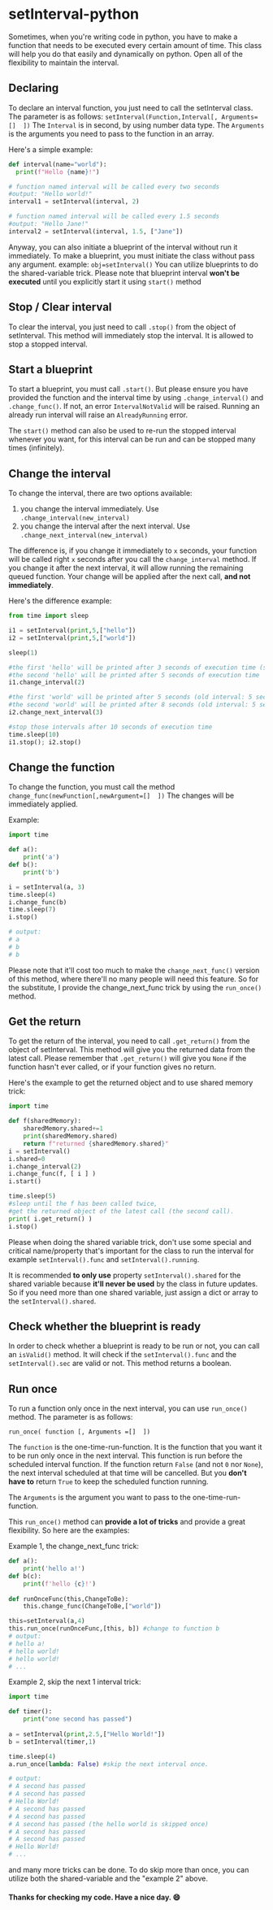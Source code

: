 
# setInterval-python
Sometimes, when you're writing code in python, you have to make a function that needs to be executed every certain amount of time. 
This class will help you do that easily and dynamically on python. Open all of the flexibility to maintain the interval.

Declaring 
---------
To declare an interval function, you just need to call the setInterval class. The parameter is as follows:
```setInterval(Function,Interval[, Arguments=[]  ])``` 
The `Interval` is in second, by using number data type.
The `Arguments` is the arguments you need to pass to the function in an array.

Here's a simple example:
```Python
def interval(name="world"):
  print(f"Hello {name}!")

# function named interval will be called every two seconds
#output: "Hello world!"
interval1 = setInterval(interval, 2) 

# function named interval will be called every 1.5 seconds
#output: "Hello Jane!"
interval2 = setInterval(interval, 1.5, ["Jane"]) 
```

Anyway, you can also initiate a blueprint of the interval without run it immediately. To make a blueprint, you must initiate the class without pass any argument. example: 
```obj=setInterval()```
You can utilize blueprints to do the shared-variable trick. Please note that blueprint interval **won't be executed** until you explicitly start it using `start()` method

## Stop / Clear interval
To clear the interval, you just need to call `.stop()` from the object of setInterval. This method will immediately stop the interval. It is allowed to stop a stopped interval.

## Start a blueprint 
To start a blueprint, you must call `.start()`. But please ensure you have provided the function and the interval time by using `.change_interval()`  and `.change_func()`. If not, an error `IntervalNotValid` will be raised. Running an already run interval will raise an `AlreadyRunning` error.

The `start()` method can also be used to re-run the stopped interval whenever you want, for this interval can be run and can be stopped many times (infinitely).

## Change the interval
To change the interval, there are two options available:
1. you change the interval immediately. Use `.change_interval(new_interval)`
2. you change the interval after the next interval. Use `.change_next_interval(new_interval)`

The difference is, if you change it immediately to `x` seconds, your function will be called right `x` seconds after you call the `change_interval` method.
If you change it after the next interval, it will allow running the remaining queued function. Your change will be applied after the next call, **and not immediately**. 

Here's the difference example:
```Python
from time import sleep

i1 = setInterval(print,5,["hello"])
i2 = setInterval(print,5,["world"])

sleep(1) 

#the first 'hello' will be printed after 3 seconds of execution time (sleep:1 second + new interval : 2 second)
#the second 'hello' will be printed after 5 seconds of execution time
i1.change_interval(2) 

#the first 'world' will be printed after 5 seconds (old interval: 5 seconds)
#the second 'world' will be printed after 8 seconds (old interval: 5 seconds + new interval: 3 seconds)
i2.change_next_interval(3)

#stop those intervals after 10 seconds of execution time
time.sleep(10)
i1.stop(); i2.stop() 
```

## Change the function
To change the function, you must call the method
```change_func(newFunction[,newArgument=[]  ])```
The changes will be immediately applied.

Example:
```Python
import time

def a():
	print('a')
def b():
	print('b')

i = setInterval(a, 3)
time.sleep(4)
i.change_func(b)
time.sleep(7)
i.stop()

# output:
# a
# b
# b
```

Please note that it'll cost too much to make the  `change_next_func()` version of this method, where there'll no many people will need this feature. So for the substitute, I provide the change_next_func trick by using the `run_once()` method.

## Get the return
To get the return of the interval, you need to call `.get_return()` from the object of setInterval. This method will give you the returned data from the latest call. Please remember that `.get_return()` will give you `None` if the function hasn't ever called, or if your function gives no return. 

Here's the example to get the returned object and to use shared memory trick:

```Python 
import time

def f(sharedMemory):
	sharedMemory.shared+=1
	print(sharedMemory.shared)
	return f"returned {sharedMemory.shared}"
i = setInterval()
i.shared=0
i.change_interval(2)
i.change_func(f, [ i ] )
i.start()

time.sleep(5) 
#sleep until the f has been called twice, 
#get the returned object of the latest call (the second call).
print( i.get_return() )
i.stop()
```

Please when doing the shared variable trick, don't use some special and critical name/property that's important for the class to run the interval for example `setInterval().func` and `setInterval().running`.

It is recommended **to only use** property `setInterval().shared` for the shared variable because **it'll never be used** by the class in future updates. So if you need more than one shared variable, just assign a dict or array to the  `setInterval().shared`.

## Check whether the blueprint is ready
In order to check whether a blueprint is ready to be run or not, you can call an `isValid()` method. It will check if the `setInterval().func` and the `setInterval().sec` are valid or not. This method returns a boolean.

## Run once
To run a function only once in the next interval, you can use `run_once()` method. The parameter is as follows:

```run_once( function [, Arguments =[]  ])```

The `function` is the one-time-run-function. It is the function that you want it to be run only once in the next interval. This function is run before the scheduled interval function.  If the function return `False` (and not `0` nor `None`), the next interval scheduled at that time will be cancelled. But you **don't have to** return `True` to keep the scheduled function running.

The `Arguments` is the argument you want to pass to the one-time-run-function. 

This `run_once()` method can **provide a lot of tricks**  and provide a great flexibility. So here are the examples:

Example 1, the change_next_func trick:
```Python
def a():
	print('hello a!')
def b(c):
	print(f'hello {c}!')
	
def runOnceFunc(this,ChangeToBe):
	this.change_func(ChangeToBe,["world"])

this=setInterval(a,4)
this.run_once(runOnceFunc,[this, b]) #change to function b
# output:
# hello a!
# hello world!
# hello world!
# ...
```

Example 2, skip the next 1 interval trick:
```Python 
import time

def timer():
	print("one second has passed")
	
a = setInterval(print,2.5,["Hello World!"])
b = setInterval(timer,1) 

time.sleep(4)
a.run_once(lambda: False) #skip the next interval once.

# output:
# A second has passed
# A second has passed
# Hello World!
# A second has passed
# A second has passed
# A second has passed (the hello world is skipped once)
# A second has passed
# A second has passed
# Hello World!
# ...
```

and many more tricks can be done. To do skip more than once, you can utilize both the shared-variable and the "example 2" above.


#### Thanks for checking my code. Have a nice day. :smile:

